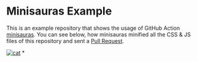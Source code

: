 # Minisauras Example

This is an example repository that shows the usage of GitHub Action [minisauras](https://github.com/TeamTigers/minisauras). You can see below, how minisauras minified all the CSS & JS files of this repository and sent a [Pull Request](https://github.com/TeamTigers/minisauras-example/pull/1).

[![cat](assets/cat-making-pr.gif)](https://github.com/TeamTigers/minisauras-example/pull/1) 
*
